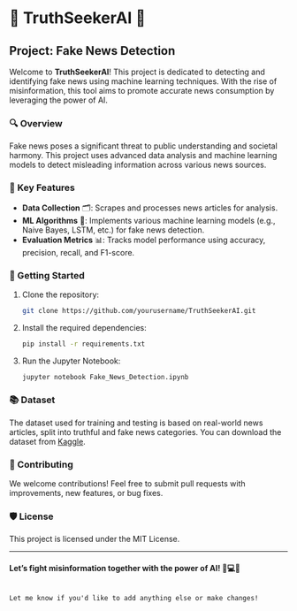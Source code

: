 # 📰 TruthSeekerAI 🤖

## Project: Fake News Detection

Welcome to **TruthSeekerAI**! This project is dedicated to detecting and identifying fake news using machine learning techniques. With the rise of misinformation, this tool aims to promote accurate news consumption by leveraging the power of AI.

### 🔍 Overview

Fake news poses a significant threat to public understanding and societal harmony. This project uses advanced data analysis and machine learning models to detect misleading information across various news sources.

### 🌟 Key Features

- **Data Collection** 🗂️: Scrapes and processes news articles for analysis.
- **ML Algorithms** 🤖: Implements various machine learning models (e.g., Naive Bayes, LSTM, etc.) for fake news detection.
- **Evaluation Metrics** 📊: Tracks model performance using accuracy, precision, recall, and F1-score.

### 🚀 Getting Started

1. Clone the repository:
   ```bash
   git clone https://github.com/yourusername/TruthSeekerAI.git
   ```
2. Install the required dependencies:
   ```bash
   pip install -r requirements.txt
   ```

3. Run the Jupyter Notebook:
   ```bash
   jupyter notebook Fake_News_Detection.ipynb
   ```

### 📚 Dataset

The dataset used for training and testing is based on real-world news articles, split into truthful and fake news categories. You can download the dataset from [Kaggle](https://www.kaggle.com/c/fake-news).

### 🤝 Contributing

We welcome contributions! Feel free to submit pull requests with improvements, new features, or bug fixes.

### 🛡️ License

This project is licensed under the MIT License.

---

#### Let’s fight misinformation together with the power of AI! 🧠💻📰
```

Let me know if you'd like to add anything else or make changes!
